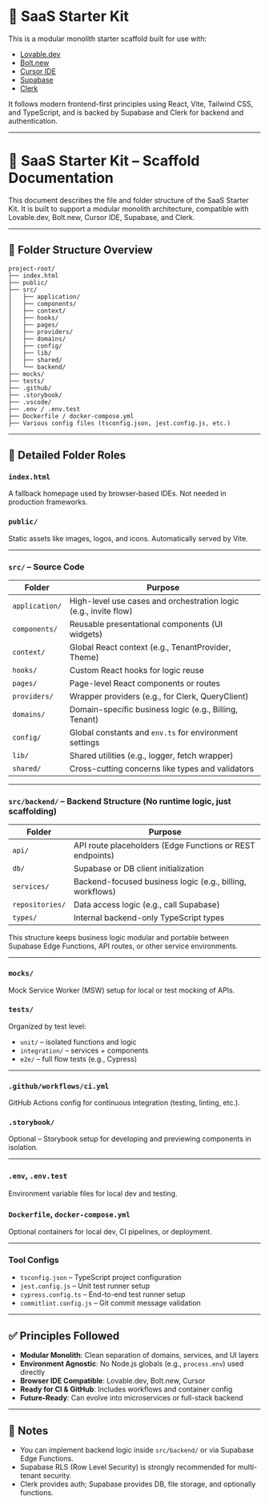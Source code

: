# 🚀 SaaS Starter Kit

This is a modular monolith starter scaffold built for use with:
- [Lovable.dev](https://lovable.dev)
- [Bolt.new](https://bolt.new)
- [Cursor IDE](https://cursor.sh)
- [Supabase](https://supabase.com)
- [Clerk](https://clerk.dev)

It follows modern frontend-first principles using React, Vite, Tailwind CSS, and TypeScript, and is backed by Supabase and Clerk for backend and authentication.

---

# 🧱 SaaS Starter Kit – Scaffold Documentation

This document describes the file and folder structure of the SaaS Starter Kit. It is built to support a modular monolith architecture, compatible with Lovable.dev, Bolt.new, Cursor IDE, Supabase, and Clerk.

---

## 📁 Folder Structure Overview

```plaintext
project-root/
├── index.html
├── public/
├── src/
│   ├── application/
│   ├── components/
│   ├── context/
│   ├── hooks/
│   ├── pages/
│   ├── providers/
│   ├── domains/
│   ├── config/
│   ├── lib/
│   ├── shared/
│   └── backend/
├── mocks/
├── tests/
├── .github/
├── .storybook/
├── .vscode/
├── .env / .env.test
├── Dockerfile / docker-compose.yml
├── Various config files (tsconfig.json, jest.config.js, etc.)
```

---

## 🧩 Detailed Folder Roles

### `index.html`
A fallback homepage used by browser-based IDEs. Not needed in production frameworks.

### `public/`
Static assets like images, logos, and icons. Automatically served by Vite.

---

### `src/` – Source Code

| Folder | Purpose |
|--------|---------|
| `application/` | High-level use cases and orchestration logic (e.g., invite flow) |
| `components/` | Reusable presentational components (UI widgets) |
| `context/` | Global React context (e.g., TenantProvider, Theme) |
| `hooks/` | Custom React hooks for logic reuse |
| `pages/` | Page-level React components or routes |
| `providers/` | Wrapper providers (e.g., for Clerk, QueryClient) |
| `domains/` | Domain-specific business logic (e.g., Billing, Tenant) |
| `config/` | Global constants and `env.ts` for environment settings |
| `lib/` | Shared utilities (e.g., logger, fetch wrapper) |
| `shared/` | Cross-cutting concerns like types and validators |

---

### `src/backend/` – Backend Structure (No runtime logic, just scaffolding)

| Folder | Purpose |
|--------|---------|
| `api/` | API route placeholders (Edge Functions or REST endpoints) |
| `db/` | Supabase or DB client initialization |
| `services/` | Backend-focused business logic (e.g., billing, workflows) |
| `repositories/` | Data access logic (e.g., call Supabase) |
| `types/` | Internal backend-only TypeScript types |

This structure keeps business logic modular and portable between Supabase Edge Functions, API routes, or other service environments.

---

### `mocks/`
Mock Service Worker (MSW) setup for local or test mocking of APIs.

### `tests/`
Organized by test level:
- `unit/` – isolated functions and logic
- `integration/` – services + components
- `e2e/` – full flow tests (e.g., Cypress)

---

### `.github/workflows/ci.yml`
GitHub Actions config for continuous integration (testing, linting, etc.).

### `.storybook/`
Optional – Storybook setup for developing and previewing components in isolation.

---

### `.env`, `.env.test`
Environment variable files for local dev and testing.

### `Dockerfile`, `docker-compose.yml`
Optional containers for local dev, CI pipelines, or deployment.

---

### Tool Configs

- `tsconfig.json` – TypeScript project configuration
- `jest.config.js` – Unit test runner setup
- `cypress.config.ts` – End-to-end test runner setup
- `commitlint.config.js` – Git commit message validation

---

## ✅ Principles Followed

- **Modular Monolith**: Clean separation of domains, services, and UI layers
- **Environment Agnostic**: No Node.js globals (e.g., `process.env`) used directly
- **Browser IDE Compatible**: Lovable.dev, Bolt.new, Cursor
- **Ready for CI & GitHub**: Includes workflows and container config
- **Future-Ready**: Can evolve into microservices or full-stack backend

---

## 📎 Notes

- You can implement backend logic inside `src/backend/` or via Supabase Edge Functions.
- Supabase RLS (Row Level Security) is strongly recommended for multi-tenant security.
- Clerk provides auth; Supabase provides DB, file storage, and optionally functions.



